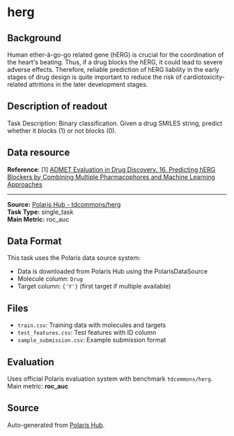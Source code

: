 # herg

## Background
Human ether-à-go-go related gene (hERG) is crucial for the coordination of the heart's beating. Thus, if a drug blocks the hERG, it could lead to severe adverse effects. Therefore, reliable prediction of hERG liability in the early stages of drug design is quite important to reduce the risk of cardiotoxicity-related attritions in the later development stages.

## Description of readout
Task Description: Binary classification. Given a drug SMILES string, predict whether it blocks (1) or not blocks (0).

## Data resource
**Reference**: [1] [ADMET Evaluation in Drug Discovery. 16. Predicting hERG Blockers by Combining Multiple Pharmacophores and Machine Learning Approaches](https://pubs.acs.org/doi/10.1021/acs.molpharmaceut.6b00471)

---

**Source:** [Polaris Hub - tdcommons/herg](https://polarishub.io)  
**Task Type:** single_task  
**Main Metric:** roc_auc

## Data Format

This task uses the Polaris data source system:
- Data is downloaded from Polaris Hub using the PolarisDataSource
- Molecule column: `Drug`
- Target column: `{'Y'}` (first target if multiple available)

## Files

- `train.csv`: Training data with molecules and targets
- `test_features.csv`: Test features with ID column
- `sample_submission.csv`: Example submission format

## Evaluation

Uses official Polaris evaluation system with benchmark `tdcommons/herg`.
Main metric: **roc_auc**

## Source

Auto-generated from [Polaris Hub](https://polarishub.io/).
